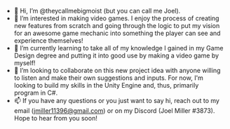 - 👋 Hi, I’m @theycallmebigmoist (but you can call me Joel).
- 👀 I’m interested in making video games. I enjoy the process of creating new features from scratch and going through the logic to put my vision for an awesome game mechanic
      into something the player can see and experience themselves!
- 🌱 I’m currently learning to take all of my knowledge I gained in my Game Design degree and putting it into good use by making a video game by myself!
- 💞️ I’m looking to collaborate on this new project idea with anyone willing to listen and make their own suggestions and inputs. For now, I'm looking to build my skills
      in the Unity Engine and, thus, primarily program in C#.
- 📫 If you have any questions or you just want to say hi, reach out to my email (jmiller11396@gmail.com) or on my Discord (Joel Miller #3873). Hope to hear from you soon!

<!---
theycallmebigmoist/theycallmebigmoist is a ✨ special ✨ repository because its `README.md` (this file) appears on your GitHub profile.
You can click the Preview link to take a look at your changes.
--->
